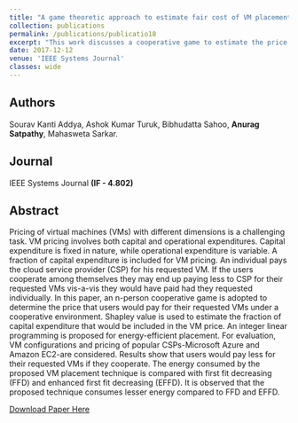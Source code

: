 ```yaml
---
title: "A game theoretic approach to estimate fair cost of VM placement in cloud data center"
collection: publications
permalink: /publications/publicatio18
excerpt: "This work discusses a cooperative game to estimate the price users would pay for their requested virtual machines (VMs) under a collaborative environment. Shapley value estimates the fraction of capital expenditure included in the VM price. For evaluation, VM configurations and pricing of popular CSPs-Microsoft Azure and Amazon EC2-are considered. "
date: 2017-12-12
venue: 'IEEE Systems Journal'
classes: wide
---
```

## Authors
Sourav Kanti Addya, Ashok Kumar Turuk, Bibhudatta Sahoo, **Anurag Satpathy**, Mahasweta Sarkar.

## Journal
IEEE Systems Journal **(IF - 4.802)**

## Abstract
Pricing of virtual machines (VMs) with different dimensions is a challenging task. VM pricing involves both capital and operational expenditures. Capital expenditure is fixed in nature, while operational expenditure is variable. A fraction of capital expenditure is included for VM pricing. An individual pays the cloud service provider (CSP) for his requested VM. If the users cooperate among themselves they may end up paying less to CSP for their requested VMs vis-a-vis they would have paid had they requested individually. In this paper, an n-person cooperative game is adopted to determine the price that users would pay for their requested VMs under a cooperative environment. Shapley value is used to estimate the fraction of capital expenditure that would be included in the VM price. An integer linear programming is proposed for energy-efficient placement. For evaluation, VM configurations and pricing of popular CSPs-Microsoft Azure and Amazon EC2-are considered. Results show that users would pay less for their requested VMs if they cooperate. The energy consumed by the proposed VM placement technique is compared with first fit decreasing (FFD) and enhanced first fit decreasing (EFFD). It is observed that the proposed technique consumes lesser energy compared to FFD and EFFD.

[Download Paper Here](https://ieeexplore.ieee.org/abstract/document/8187628)
